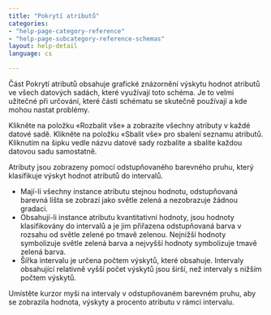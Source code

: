```yaml
---
title: "Pokrytí atributů"
categories:
- "help-page-category-reference"
- "help-page-subcategory-reference-schemas"
layout: help-detail
language: cs

---
```


Část Pokrytí atributů obsahuje grafické znázornění výskytu hodnot atributů ve všech datových sadách, které využívají toto schéma. Je to velmi užitečné při určování, které části schématu se skutečně používají a kde mohou nastat problémy.

Klikněte na položku &laquo;Rozbalit vše&raquo; a zobrazíte všechny atributy v každé datové sadě. Klikněte na položku &laquo;Sbalit vše&raquo; pro sbalení seznamu atributů. Kliknutím na šipku vedle názvu datové sady rozbalíte a sbalíte každou datovou sadu samostatně.

Atributy jsou zobrazeny pomocí odstupňovaného barevného pruhu, který klasifikuje výskyt hodnot atributů do intervalů.

*	Mají-li všechny instance atributu stejnou hodnotu, odstupňovaná barevná lišta se zobrazí jako světle zelená a nezobrazuje žádnou gradaci.
*   Obsahují-li instance atributu kvantitativní hodnoty, jsou hodnoty klasifikovány do intervalů a je jim přiřazena odstupňovaná barva v rozsahu od světle zelené po tmavě zelenou. Nejnižší hodnoty symbolizuje světle zelená barva a nejvyšší hodnoty symbolizuje tmavě zelená barva.
*   Šířka intervalu je určena počtem výskytů, které obsahuje. Intervaly obsahující relativně vyšší počet výskytů jsou širší, než intervaly s nižším počtem výskytů.

Umístěte kurzor myši na intervaly v odstupňovaném barevném pruhu, aby se zobrazila hodnota, výskyty a procento atributu v rámci intervalu.
